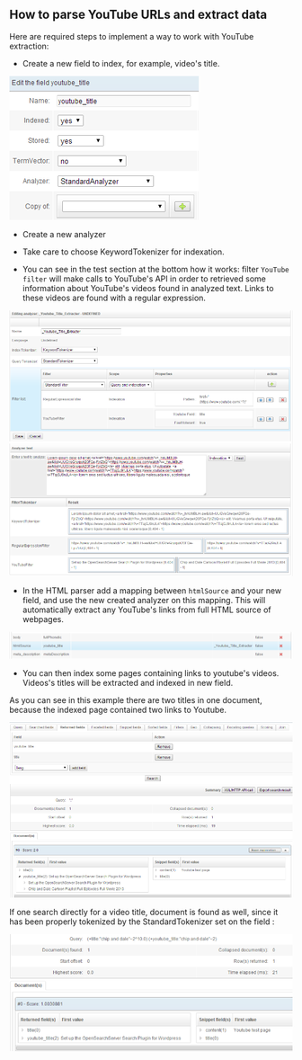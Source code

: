 ## How to parse YouTube URLs and extract data 

Here are required steps to implement a way to work with YouTube extraction:

* Create a new field to index, for example, video's title.
 
![New field](youtube1.png)
 
* Create a new analyzer

* Take care to choose KeywordTokenizer for indexation.
* You can see in the test section at the bottom how it works: filter `YouTube filter` will make calls to YouTube's API in order to retrieved some information about YouTube's videos found in analyzed text. Links to these videos are found with a regular expression.

![New analyzer](youtube2.png)

* In the HTML parser add a mapping between `htmlSource` and your new field, and use the new created analyzer on this mapping. This will automatically extract any YouTube's links from full HTML source of webpages.

![HTML parser](youtube3.png)
 
* You can then index some pages containing links to youtube's videos. Videos's titles will be extracted and indexed in new field.


As you can see in this example there are two titles in one document, because the indexed page contained two links to Youtube.
 
![Documents](youtube4.png)

If one search directly for a video title, document is found as well, since it has been properly tokenized by the StandardTokenizer set on the field :

![Search in video's title](youtube5.png)